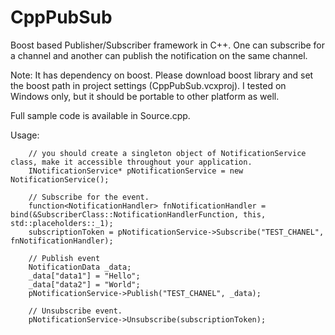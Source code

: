 # CppPubSub
Boost based Publisher/Subscriber framework in C++.
One can subscribe for a channel and another can publish the notification on the same channel.

Note: It has dependency on boost. Please download boost library and set the boost path in project settings (CppPubSub.vcxproj).
I tested on Windows only, but it should be portable to other platform as well.

Full sample code is available in Source.cpp.

Usage:

        // you should create a singleton object of NotificationService class, make it accessible throughout your application. 
        INotificationService* pNotificationService = new NotificationService();

        // Subscribe for the event.
        function<NotificationHandler> fnNotificationHandler = bind(&SubscriberClass::NotificationHandlerFunction, this, std::placeholders::_1);
        subscriptionToken = pNotificationService->Subscribe("TEST_CHANEL", fnNotificationHandler);
        
        // Publish event
        NotificationData _data;
        _data["data1"] = "Hello";
        _data["data2"] = "World";
        pNotificationService->Publish("TEST_CHANEL", _data);
        
        // Unsubscribe event.
        pNotificationService->Unsubscribe(subscriptionToken);
        
